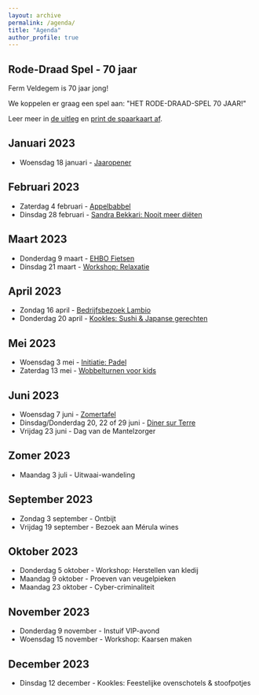```yaml
---
layout: archive
permalink: /agenda/
title: "Agenda"
author_profile: true
---
```


## Rode-Draad Spel - 70 jaar

Ferm Veldegem is 70 jaar jong!

We koppelen er graag een spel aan: "HET RODE-DRAAD-SPEL 70 JAAR!"

Leer meer in [de uitleg](/assets/media/agenda/Rode-draad-spel-info.pdf) en [print de spaarkaart af](/assets/media/agenda/Rode-draad-spel-spaarkaart.pdf).

## Januari 2023

- Woensdag 18 januari - [Jaaropener](/assets/media/agenda/2023-01-jaaropener.pdf)

## Februari 2023

- Zaterdag 4 februari - [Appelbabbel](/assets/media/agenda/2023-02-appelbabbel.pdf)
- Dinsdag 28 februari - [Sandra Bekkari: Nooit meer diëten](/assets/media/agenda/2023-02-sandra-bekkari.jpg)

## Maart 2023

- Donderdag 9 maart - [EHBO Fietsen](/assets/media/agenda/2023-03-09-fietsen.pdf)
- Dinsdag 21 maart - [Workshop: Relaxatie](/assets/media/agenda/2023-03-21-relax.pdf)

## April 2023

- Zondag 16 april - [Bedrijfsbezoek Lambio](/assets/media/agenda/2023-04-bedrijfsbezoek.pdf)
- Donderdag 20 april - [Kookles: Sushi & Japanse gerechten](/assets/media/agenda/2023-04-sushi.jpg)

## Mei 2023

- Woensdag 3 mei - [Initiatie: Padel](/assets/media/agenda/2023-05-padel.jpg)
- Zaterdag 13 mei - [Wobbelturnen voor kids](/assets/media/agenda/2023-05-13-wobbel.pdf)

## Juni 2023

- Woensdag 7 juni - [Zomertafel](/assets/media/agenda/2023-06-zomertafel.pdf)
- Dinsdag/Donderdag 20, 22 of 29 juni - [Diner sur Terre](/assets/media/agenda/2023-06-diner.pdf)
- Vrijdag 23 juni - Dag van de Mantelzorger

## Zomer 2023

- Maandag 3 juli - Uitwaai-wandeling

## September 2023

- Zondag 3 september - Ontbijt
- Vrijdag 19 september - Bezoek aan Mérula wines

## Oktober 2023

- Donderdag 5 oktober - Workshop: Herstellen van kledij
- Maandag 9 oktober - Proeven van veugelpieken
- Maandag 23 oktober - Cyber-criminaliteit

## November 2023

- Donderdag 9 november - Instuif VIP-avond
- Woensdag 15 november - Workshop: Kaarsen maken

## December 2023

- Dinsdag 12 december - Kookles: Feestelijke ovenschotels & stoofpotjes